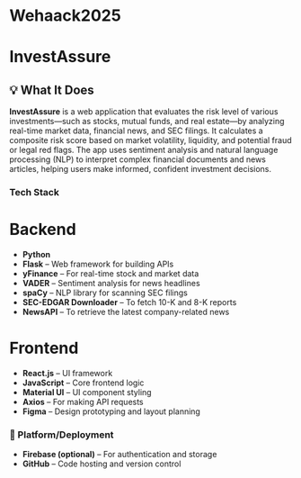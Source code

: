 # Wehaack2025

# InvestAssure

## 💡 What It Does

**InvestAssure** is a web application that evaluates the risk level of various investments—such as stocks, mutual funds, and real estate—by analyzing real-time market data, financial news, and SEC filings. It calculates a composite risk score based on market volatility, liquidity, and potential fraud or legal red flags. The app uses sentiment analysis and natural language processing (NLP) to interpret complex financial documents and news articles, helping users make informed, confident investment decisions.


### Tech Stack
# Backend
- **Python**
- **Flask** – Web framework for building APIs
- **yFinance** – For real-time stock and market data
- **VADER** – Sentiment analysis for news headlines
- **spaCy** – NLP library for scanning SEC filings
- **SEC-EDGAR Downloader** – To fetch 10-K and 8-K reports
- **NewsAPI** – To retrieve the latest company-related news

# Frontend
- **React.js** – UI framework
- **JavaScript** – Core frontend logic
- **Material UI** – UI component styling
- **Axios** – For making API requests
- **Figma** – Design prototyping and layout planning

### 🔐 Platform/Deployment
- **Firebase (optional)** – For authentication and storage
- **GitHub** – Code hosting and version control
